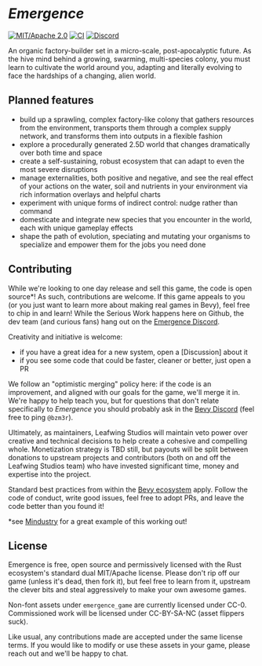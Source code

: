 # _Emergence_

[![MIT/Apache 2.0](https://img.shields.io/badge/license-MIT%2FApache-blue.svg)](https://github.com/leafwing-studios/emergence#license)
[![CI](https://github.com/bevyengine/bevy/workflows/CI/badge.svg)](https://github.com/leafwing-studios/emergence/actions)
[![Discord](https://img.shields.io/discord/1027393534627692645?label=Discord&logo=Discord&style=plastic)](https://discord.gg/GyTG5KT352)

An organic factory-builder set in a micro-scale, post-apocalyptic future.
As the hive mind behind a growing, swarming, multi-species colony, you must learn to cultivate the world around you, adapting and literally evolving to face the hardships of a changing, alien world.

## Planned features

- build up a sprawling, complex factory-like colony that gathers resources from the environment, transports them through a complex supply network, and transforms them into outputs in a flexible fashion
- explore a procedurally generated 2.5D world that changes dramatically over both time and space
- create a self-sustaining, robust ecosystem that can adapt to even the most severe disruptions
- manage externalities, both positive and negative, and see the real effect of your actions on the water, soil and nutrients in your environment via rich information overlays and helpful charts
- experiment with unique forms of indirect control: nudge rather than command
- domesticate and integrate new species that you encounter in the world, each with unique gameplay effects
- shape the path of evolution, speciating and mutating your organisms to specialize and empower them for the jobs you need done

## Contributing

While we're looking to one day release and sell this game, the code is open source\*! As such, contributions are welcome.
If this game appeals to you (or you just want to learn more about making real games in Bevy), feel free to chip in and learn!
While the Serious Work happens here on Github, the dev team (and curious fans) hang out on the [Emergence Discord](https://discord.gg/GyTG5KT352).

Creativity and initiative is welcome:

- if you have a great idea for a new system, open a [Discussion] about it
- if you see some code that could be faster, cleaner or better, just open a PR

We follow an "optimistic merging" policy here: if the code is an improvement, and aligned with our goals for the game, we'll merge it in.
We're happy to help teach you, but for questions that don't relate specifically to _Emergence_ you should probably ask in the [Bevy Discord](https://discord.com/invite/bevy) (feel free to ping `@bzm3r`).

Ultimately, as maintainers, Leafwing Studios will maintain veto power over creative and technical decisions to help create a cohesive and compelling whole.
Monetization strategy is TBD still, but payouts will be split between donations to upstream projects and contributors (both on and off the Leafwing Studios team) who have invested significant time, money and expertise into the project.

Standard best practices from within the [Bevy ecosystem](https://github.com/bevyengine/bevy/blob/main/CONTRIBUTING.md) apply. Follow the code of conduct, write good issues, feel free to adopt PRs, and leave the code better than you found it!

\*see [Mindustry](https://mindustrygame.github.io/) for a great example of this working out!

## License

Emergence is free, open source and permissively licensed with the Rust ecosystem's standard dual MIT/Apache license.
Please don't rip off our game (unless it's dead, then fork it), but feel free to learn from it, upstream the clever bits and steal aggressively to make your own awesome games.

Non-font assets under `emergence_game` are currently licensed under CC-0. Commissioned work will be licensed under CC-BY-SA-NC (asset flippers suck).

Like usual, any contributions made are accepted under the same license terms. If you would like to modify or use these assets in your game, please reach out and we'll be happy to chat.
